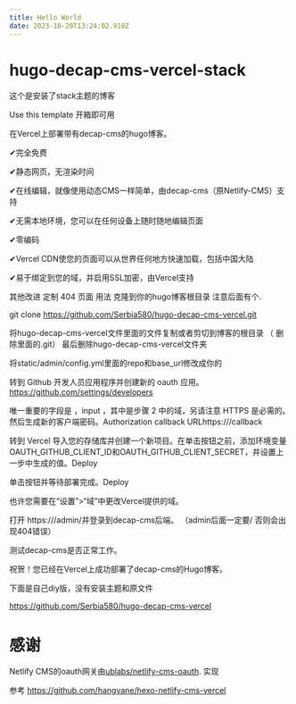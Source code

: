 ```yaml
---
title: Hello World
date: 2023-10-20T13:24:02.918Z
---
```


# hugo-decap-cms-vercel-stack



这个是安装了stack主题的博客

Use this template  开箱即可用







在Vercel上部署带有decap-cms的hugo博客。

✔完全免费

✔静态网页，无渲染时间

✔在线编辑，就像使用动态CMS一样简单，由decap-cms（原Netlify-CMS）支持

✔无需本地环境，您可以在任何设备上随时随地编辑页面

✔零编码

✔Vercel CDN使您的页面可以从世界任何地方快速加载，包括中国大陆

✔易于绑定到您的域，并启用SSL加密，由Vercel支持

其他改进
定制 404 页面
用法
克隆到你的hugo博客根目录  注意后面有个. 

git clone https://github.com/Serbia580/hugo-decap-cms-vercel.git

将hugo-decap-cms-vercel文件里面的文件复制或者剪切到博客的根目录  （ 删除里面的.git） 最后删除hugo-decap-cms-vercel文件夹

将static/admin/config.yml里面的repo和base_url修改成你的

转到 Github 开发人员应用程序并创建新的 oauth 应用。https://github.com/settings/developers

唯一重要的字段是 ，input ，其中是步骤 2 中的域，另请注意 HTTPS 是必需的。然后生成新的客户端密码。Authorization callback URLhttps://<domain>/callback<domain>

转到 Vercel 导入您的存储库并创建一个新项目。在单击按钮之前，添加环境变量OAUTH_GITHUB_CLIENT_ID和OAUTH_GITHUB_CLIENT_SECRET，并设置上一步中生成的值。Deploy

单击按钮并等待部署完成。Deploy

也许您需要在“设置”>“域”中更改Vercel提供的域。

打开 https://<domain>/admin/并登录到decap-cms后端。 （admin后面一定要/  否则会出现404错误）

测试decap-cms是否正常工作。


祝贺！您已经在Vercel上成功部署了decap-cms的Hugo博客。


下面是自己diy版，没有安装主题和原文件

https://github.com/Serbia580/hugo-decap-cms-vercel


# 感谢

Netlify CMS的oauth网关由[ublabs/netlify-cms-oauth](https://github.com/ublabs/netlify-cms-oauth). 实现

参考
https://github.com/hangvane/hexo-netlify-cms-vercel

